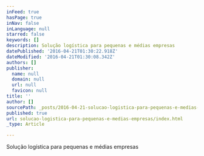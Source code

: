 ```yaml
---
inFeed: true
hasPage: true
inNav: false
inLanguage: null
starred: false
keywords: []
description: Solução logística para pequenas e médias empresas
datePublished: '2016-04-21T01:30:22.918Z'
dateModified: '2016-04-21T01:30:08.342Z'
authors: []
publisher:
  name: null
  domain: null
  url: null
  favicon: null
title: ''
author: []
sourcePath: _posts/2016-04-21-solucao-logistica-para-pequenas-e-medias-empresas.md
published: true
url: solucao-logistica-para-pequenas-e-medias-empresas/index.html
_type: Article

---
```

Solução logística para pequenas e médias empresas